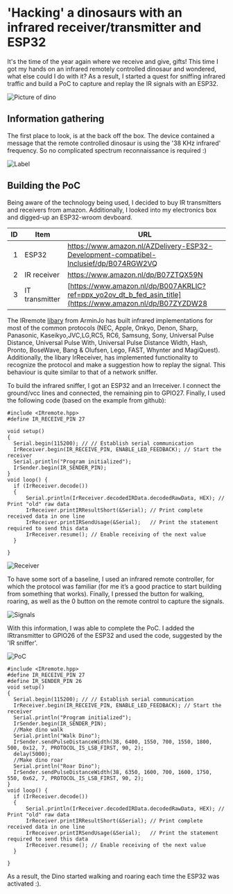 # 'Hacking' a dinosaurs with an infrared receiver/transmitter and ESP32
It's the time of the year again where we receive and give, gifts! This time I got my hands on an infrared remotely controlled dinosaur and wondered, what else could I do with it? As a result, I started a quest for sniffing infrared traffic and build a PoC to capture and replay the IR signals with an ESP32.

![Picture of dino](https://github.com/JeroenSlobbe/Tutorials/blob/main/Infrared/img/dino.png?raw=true)

## Information gathering
The first place to look, is at the back off the box. The device contained a message that the remote controlled dinosaur is using the '38 KHz infrared' frequency. So no complicated spectrum reconnaissance is required :)

![Label](https://github.com/JeroenSlobbe/Tutorials/blob/main/Infrared/img/label.png?raw=true)

## Building the PoC
Being aware of the technology being used, I decided to buy IR transmitters and receivers from amazon. Additionally, I looked into my electronics box and digged-up an ESP32-wroom devboard.


| ID | Item | URL |
|-----:|-----------|-----------|
|     1| ESP32    |https://www.amazon.nl/AZDelivery-ESP32-Development-compatibel-Inclusief/dp/B074RGW2VQ |
|     2| IR receiver    | https://www.amazon.nl/dp/B07ZTQX59N |
|     3| IT transmitter    |[https://www.amazon.nl/dp/B007AKRLIC?ref=ppx_yo2ov_dt_b_fed_asin_title](https://www.amazon.nl/dp/B07ZYZDW28 |

The IRremote <a href="https://github.com/Arduino-IRremote/Arduino-IRremote">libary</a> from ArminJo has built infrared implementations for most of the common protocols (NEC, Apple, Onkyo, Denon, Sharp, Panasonic, Kaseikyo,JVC,LG,RC5, RC6, Samsung, Sony, Universal Pulse Distance, Universal Pulse With, Universal Pulse Distance Width, Hash, Pronto, BoseWave, Bang & Olufsen, Lego, FAST, Whynter and MagiQuest). Additionally, the libary IrReceiver, has implemented functionality to recognize the protocol and make a suggestion how to replay the signal. This behaviour is quite similar to that of a network sniffer.

To build the infrared sniffer, I got an ESP32 and an Irreceiver. I connect the ground/vcc lines and connected, the remaining pin to GPIO27. Finally, I used the following code (based on the example from github):

```arduino
#include <IRremote.hpp>
#define IR_RECEIVE_PIN 27

void setup()
{
  Serial.begin(115200); // // Establish serial communication
  IrReceiver.begin(IR_RECEIVE_PIN, ENABLE_LED_FEEDBACK); // Start the receiver
  Serial.println("Program initialized");
  IrSender.begin(IR_SENDER_PIN);
}
void loop() {
  if (IrReceiver.decode()) 
  {
      Serial.println(IrReceiver.decodedIRData.decodedRawData, HEX); // Print "old" raw data
      IrReceiver.printIRResultShort(&Serial); // Print complete received data in one line
      IrReceiver.printIRSendUsage(&Serial);   // Print the statement required to send this data
      IrReceiver.resume(); // Enable receiving of the next value
  }
  
}
```
![Receiver](https://github.com/JeroenSlobbe/Tutorials/blob/main/Infrared/img/receiver.png?raw=true)

To have some sort of a baseline, I used an infrared remote controller, for which the protocol was familiar (for me it’s a good practice to start building from something that works).  Finally, I pressed the button for walking, roaring, as well as the 0 button on the remote control to capture the signals.

![Signals](https://github.com/JeroenSlobbe/Tutorials/blob/main/Infrared/img/signals.png?raw=true)

With this information, I was able to complete the PoC. I added the IRtransmitter to GPIO26 of the ESP32 and used the code, suggested by the 'IR sniffer'.

![PoC](https://github.com/JeroenSlobbe/Tutorials/blob/main/Infrared/img/poc.png?raw=true)

```arduino
#include <IRremote.hpp>
#define IR_RECEIVE_PIN 27
#define IR_SENDER_PIN 26
void setup()
{
  Serial.begin(115200); // // Establish serial communication
  IrReceiver.begin(IR_RECEIVE_PIN, ENABLE_LED_FEEDBACK); // Start the receiver
  Serial.println("Program initialized");
  IrSender.begin(IR_SENDER_PIN);
  //Make dino walk
  Serial.println("Walk Dino");
  IrSender.sendPulseDistanceWidth(38, 6400, 1550, 700, 1550, 1800, 500, 0x12, 7, PROTOCOL_IS_LSB_FIRST, 90, 2);
  delay(5000);
  //Make dino roar
  Serial.println("Roar Dino");
  IrSender.sendPulseDistanceWidth(38, 6350, 1600, 700, 1600, 1750, 550, 0x62, 7, PROTOCOL_IS_LSB_FIRST, 90, 2);
}
void loop() {
  if (IrReceiver.decode()) 
  {
      Serial.println(IrReceiver.decodedIRData.decodedRawData, HEX); // Print "old" raw data
      IrReceiver.printIRResultShort(&Serial); // Print complete received data in one line
      IrReceiver.printIRSendUsage(&Serial);   // Print the statement required to send this data
      IrReceiver.resume(); // Enable receiving of the next value
  }
  
}
```
As a result, the Dino started walking and roaring each time the ESP32 was activated :).
